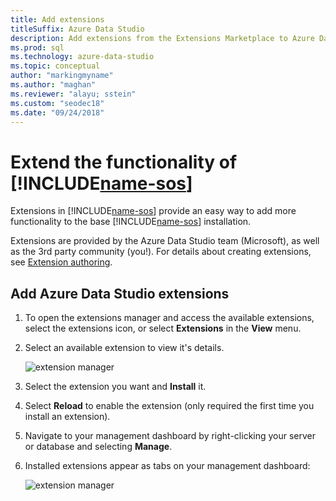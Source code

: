 ```yaml
---
title: Add extensions
titleSuffix: Azure Data Studio
description: Add extensions from the Extensions Marketplace to Azure Data Studio
ms.prod: sql
ms.technology: azure-data-studio
ms.topic: conceptual
author: "markingmyname"
ms.author: "maghan"
ms.reviewer: "alayu; sstein"
ms.custom: "seodec18"
ms.date: "09/24/2018"
---
```


# Extend the functionality of [!INCLUDE[name-sos](../includes/name-sos-short.md)]

Extensions in [!INCLUDE[name-sos](../includes/name-sos-short.md)] provide an easy way to add more functionality to the base [!INCLUDE[name-sos](../includes/name-sos-short.md)] installation. 

Extensions are provided by the Azure Data Studio team (Microsoft), as well as the 3rd party community (you!). For details about creating extensions, see [Extension authoring](extension-authoring.md).


## Add Azure Data Studio extensions

1. To open the extensions manager and access the available extensions, select the extensions icon, or select **Extensions** in the **View** menu.
2. Select an available extension to view it's details.

   ![extension manager](media/extensions/extension-manager.png)

3. Select the extension you want and **Install** it.
4. Select **Reload** to enable the extension (only required the first time you install an extension).
5. Navigate to your management dashboard by right-clicking your server or database and selecting **Manage**.
6. Installed extensions appear as tabs on your management dashboard:

   ![extension manager](media/extensions/dashboard-extensions.png)





